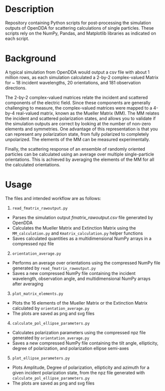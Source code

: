# Description
Repository containing Python scripts for post-processing the simulation outputs of OpenDDA for scattering calculations of single particles. These scripts rely on the NumPy, Pandas, and Matplotlib libraries as indicated on each script.

# Background

A typical simulation from OpenDDA would output a csv file with about 1 million rows, as each simulation calculated a 2-by-2 complex-valued Matrix for ~ 18 incident wavelengths, 20 orientations, and 181 observation directions.

The 2-by-2 complex-valued matrices relate the incident and scattered components of the electric field. Since these components are generally challenging to measure, the complex-valued matrices were mapped to a 4-by-4 real-valued matrix, known as the Mueller Matrix (MM). The MM relates the incident and scattered polarization states, and allows you to validate if the simulation outputs are correct by looking at the number of non-zero elements and symmetries. One advantage of this representation is that you can represent any polarization state, from fully polarized to completely unpolarized. The elements of the MM can be measured experimentally.

Finally, the scattering response of an ensemble of randomly oriented particles can be calculated using an average over multiple single-particle orientations. This is achieved by averaging the elements of the MM for all the calculated orientations.

# Usage

The files and intended workflow are as follows:

 1. `read_fmatrix_rawoutput.py`

- Parses the simulation output *fmatrix_rawoutput.csv* file generated by OpenDDA
- Calculates the Mueller Matrix and Extinction Matrix using the `MM_calculation.py` and `Kmatrix_calculation.py` helper functions
- Saves calculated quantities as a multidimensional NumPy arrays in a compressed npz file

2. `orientation_average.py`

- Performs an average over orientations using the compressed NumPy file generated by `read_fmatrix_rawoutput.py` 
- Saves a new compressed NumPy file containing the incident wavelength, observation angle, and multidimensional NumPy arrays after averaging

3. `plot_matrix_elements.py`  
- Plots the 16 elements of the Mueller Matrix or the Extinction Matrix calculated by `orientation_average.py`
- The plots are saved as png and svg files

4. `calculate_pol_ellipse_parameters.py`

- Calculates polarization parameters using the compressed npz file generated by `orientation_average.py`
- Saves a new compressed NumPy file containing the tilt angle, ellipticity, degree of polarization, and polarization ellipse semi-axes

5. `plot_ellipse_parameters.py`

- Plots Amplitude, Degree of polarization, ellipticity and azimuth for a given incident polarization state, from the npz file generated with `calculate_pol_ellipse_parameters.py`
- The plots are saved as png and svg files
